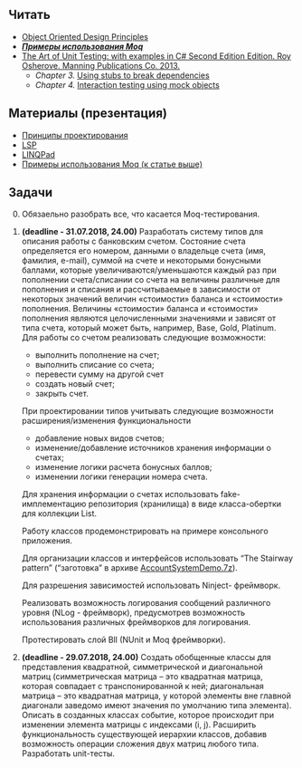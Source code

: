 ## Читать
- [Object Oriented Design Principles](https://github.com/EPM-RD-NETLAB/.NET-Framework-modules/tree/master/M16.%20Object%20Oriented%20Design%20Principles)
- ***[Примеры использования Moq](https://habr.com/post/150859/)***
- [The Art of Unit Testing: with examples in C# Second Edition Edition. Roy Osherove.  Manning Publications Co. 2013.](https://www.manning.com/books/the-art-of-unit-testing-second-edition)
   - *Chapter 3.* [Using stubs to break dependencies](https://livebook.manning.com/#!/book/the-art-of-unit-testing-second-edition/chapter-3/1)
   - *Chapter 4.* [Interaction testing using mock objects](https://livebook.manning.com/#!/book/the-art-of-unit-testing-second-edition/chapter-4/1)


## Материалы (презентация)
- [Принципы проектирования](https://drive.google.com/drive/u/0/folders/1ycAPdDl9y3fYsQrUCAP58f5h7fWpOeRV)
- [LSP](https://drive.google.com/drive/u/0/folders/1cVh2C-TJclJU7XFLLCUxbGxLwb02Aejl)
- [LINQPad](https://drive.google.com/drive/u/0/folders/1cVh2C-TJclJU7XFLLCUxbGxLwb02Aejl)
- [Примеры использования Moq (к статье выше)](https://drive.google.com/drive/u/0/folders/1nuD42hcc84zDm2wea43gPjcdDrD3YwM5)

## Задачи
0. Обязаельно разобрать все, что касается Moq-тестирования.
1. **(deadline - 31.07.2018, 24.00)** Разработать систему типов для описания работы с банковским счетом. Состояние счета определяется его номером, данными о владельце счета (имя, фамилия, e-mail), суммой на счете и некоторыми бонусными баллами, которые увеличиваются/уменьшаются каждый раз при пополнении счета/списании со счета на величины различные для пополнения и списания и рассчитываемые в зависимости от некоторых значений величин «стоимости» баланса и «стоимости» пополнения. Величины «стоимости» баланса и «стоимости» пополнения являются целочисленными значениями и зависят от типа счета, который может быть, например,  Base, Gold, Platinum. Для работы со счетом реализовать следующие возможности: 
   - выполнить пополнение на счет;
   - выполнить списание со счета; 
   - перевести сумму на другой счет
   - создать новый счет; 
   - закрыть счет.    
    
    При проектировании типов учитывать следующие возможности расширения/изменения функциональности
      - добавление новых видов счетов;
      - изменение/добавление источников хранения информации о счетах;
      - изменение логики расчета бонусных баллов;
      - изменении логики генерации номера счета.
    
    Для хранения информации о счетах использовать fake-имплементацию репозитория (хранилища) в виде класса-обертки для коллекции List<Account>.
 
    Работу классов продемонстрировать на примере консольного приложения. 
  
    Для организации классов и интерфейсов использовать “The Stairway pattern” (“заготовка” в архиве [AccountSystemDemo.7z](https://github.com/AnzhelikaKravchuk/Training-Summer-Express-2018/tree/master/Days%2017-18)). 
  
    Для разрешения зависимостей использовать Ninject- фреймворк.
    
    Реализовать возможность логирования сообщений различного уровня (NLog - фреймворк), предусмотрев возможность использования различных фреймворков для логирования. 

    Протестировать слой Bll (NUnit и Moq фреймворки).

2. **(deadline - 29.07.2018, 24.00)** Создать обобщенные классы для представления квадратной, симметрической и диагональной матриц (симметрическая матрица – это квадратная матрица, которая совпадает с транспонированной к ней; диагональная матрица – это квадратная матрица, у которой элементы вне главной диагонали заведомо имеют значения по умолчанию типа элемента). Описать в созданных классах событие, которое происходит при изменении элемента матрицы с индексами (i, j).  Расширить функциональность существующей иерархии классов, добавив возможность операции сложения двух матриц любого типа. Разработать unit-тесты.
